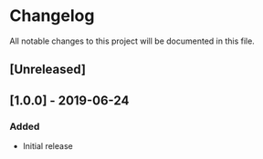 # Changelog
All notable changes to this project will be documented in this file.

[Unreleased]
-
## [1.0.0] - 2019-06-24
### Added
- Initial release



